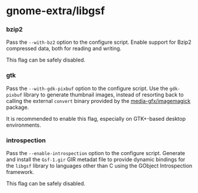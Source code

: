 # gnome-extra/libgsf

### bzip2
Pass the `--with-bz2` option to the configure script. Enable support for Bzip2 compressed data, both for reading and writing.

This flag can be safely disabled.

### gtk
Pass the `--with-gdk-pixbuf` option to the configure script. Use the `gdk-pixbuf` library to generate thumbnail images, instead of resorting back to calling the external `convert` binary provided by the [media-gfx/imagemagick](../media-gfx/imagemagick.md) package.

It is recommended to enable this flag, especially on GTK+-based desktop environments.

### introspection
Pass the `--enable-introspection` option to the configure script. Generate and install the `Gsf-1.gir` GIR metadat file to provide dynamic bindings for the `libgsf` library to languages other than C using the GObject Introspection framework.

This flag can be safely disabled.
